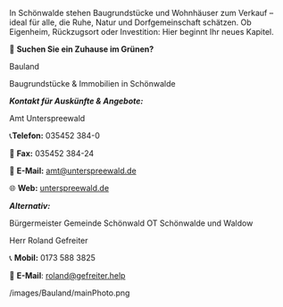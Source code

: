 
<!-- INTRO_TEXT_START -->
In Schönwalde stehen Baugrundstücke und Wohnhäuser zum Verkauf – ideal für alle, die Ruhe, Natur und Dorfgemeinschaft schätzen. Ob Eigenheim, Rückzugsort oder Investition: Hier beginnt Ihr neues Kapitel.

<!-- INTRO_TEXT_END -->

<!-- SEPARATE_TEXT_START -->
🏡 **Suchen Sie ein Zuhause im Grünen?**
<!-- SEPARATE_TEXT_END -->

<!-- BAULAND_NAME_START --> 
Bauland
<!-- BAULAND_NAME_END -->

<!-- BAULAND_SLOGAN_START -->
Baugrundstücke & Immobilien in Schönwalde
<!-- BAULAND_SLOGAN_END -->

<!-- BAULAND_TEXT_START -->
 ***Kontakt für Auskünfte & Angebote:***

Amt Unterspreewald 

📞**Telefon:** 035452 384-0   

📠 **Fax:** 035452 384-24   

📧 **E-Mail:** amt@unterspreewald.de   

🌐 **Web:** [unterspreewald.de](https://www.unterspreewald.de/)  

***Alternativ:*** 

Bürgermeister Gemeinde Schönwald OT Schönwalde und Waldow  

Herr Roland Gefreiter 

📞 **Mobil:** 0173 588 3825  

📧 **E-Mail**: roland@gefreiter.help  

<!-- BAULAND_TEXT_END -->
<!-- BAULAND_PHOTO_START -->
/images/Bauland/mainPhoto.png
<!-- BAULAND_PHOTO_END -->